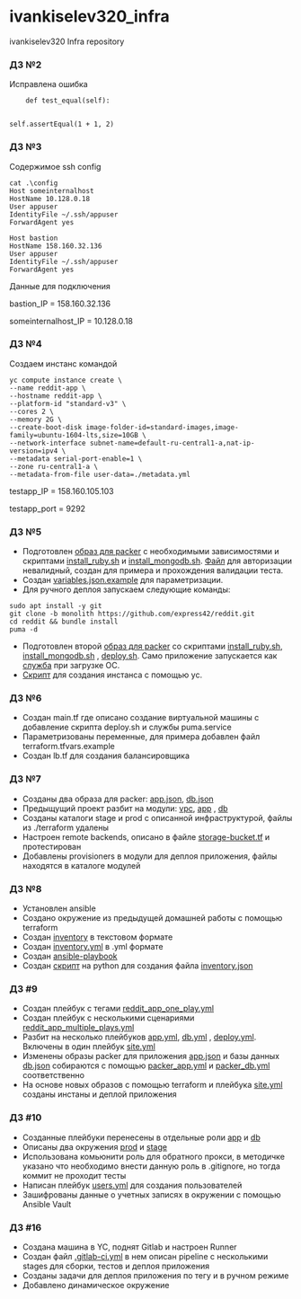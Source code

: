 # ivankiselev320_infra

ivankiselev320 Infra repository

### ДЗ №2

Исправлена ошибка

```
    def test_equal(self):


self.assertEqual(1 + 1, 2)
```

### ДЗ №3

Содержимое ssh config

```
cat .\config
Host someinternalhost
HostName 10.128.0.18
User appuser
IdentityFile ~/.ssh/appuser
ForwardAgent yes

Host bastion
HostName 158.160.32.136
User appuser
IdentityFile ~/.ssh/appuser
ForwardAgent yes
```

Данные для подключения

bastion_IP = 158.160.32.136

someinternalhost_IP = 10.128.0.18

### ДЗ №4

Создаем инстанс командой

```
yc compute instance create \
--name reddit-app \
--hostname reddit-app \
--platform-id "standard-v3" \
--cores 2 \
--memory 2G \
--create-boot-disk image-folder-id=standard-images,image-family=ubuntu-1604-lts,size=10GB \
--network-interface subnet-name=default-ru-central1-a,nat-ip-version=ipv4 \
--metadata serial-port-enable=1 \
--zone ru-central1-a \
--metadata-from-file user-data=./metadata.yml
```

testapp_IP = 158.160.105.103

testapp_port = 9292

### ДЗ №5

- Подготовлен [образ для packer](/packer/ubuntu16.json) с необходимыми зависимостями и
  скриптами [install_ruby.sh](/packer/scripts/install_ruby.sh)
  и [install_mongodb.sh](/packer/scripts/install_mongodb.sh). [Файл](/packer/service-account-key.json.example) для
  авторизации невалидный, создан для примера и прохождения валидации теста.
- Создан [variables.json.example](/packer/variables.json.example) для параметризации.
- Для ручного деплоя запускаем следующие команды:

```
sudo apt install -y git
git clone -b monolith https://github.com/express42/reddit.git
cd reddit && bundle install
puma -d
```

- Подготовлен второй [образ для packer](/packer/immutable.json) со
  скриптами [install_ruby.sh](/packer/scripts/install_ruby.sh), [install_mongodb.sh](/packer/scripts/install_mongodb.sh)
  , [deploy.sh](/packer/scripts/deploy.sh). Само приложение запускается как [служба](/packer/files/reddit.service) при
  загрузке ОС.
- [Скрипт](/config-scripts/create-reddit-vm.sh) для создания инстанса с помощью yc.

### ДЗ №6

- Создан main.tf где описано создание виртуальной машины с добавление скрипта deploy.sh и службы puma.service
- Параметризованы переменные, для примера добавлен файл terraform.tfvars.example
- Создан lb.tf для создания балансировщика

### ДЗ №7

- Созданы два образа для packer: [app.json](packer/app.json), [db.json](packer/db.json)
- Предыщущий проект разбит на модули: [vpc](terraform/modules/vpc/main.tf), [app](terraform/modules/app/main.tf)
  , [db](terraform/modules/db/main.tf)
- Созданы каталоги stage и prod с описанной инфраструктурой, файлы из ./terraform удалены
- Настроен remote backends, описано в файле [storage-bucket.tf](terraform/storage-bucket.tf) и протестирован
- Добавлены provisioners в модули для деплоя приложения, файлы находятся в каталоге модулей

### ДЗ №8

- Установлен ansible
- Создано окружение из предыдущей домашней работы с помощью terraform
- Создан [inventory](ansible/old/inventory) в текстовом формате
- Создан [inventory.yml](ansible/inventory.yml) в .yml формате
- Создан [ansible-playbook](ansible/old/clone.yml)
- Создан [скрипт](ansible/old/inventory.py) на python для создания файла [inventory.json](ansible/old/inventory.json)

### ДЗ #9

- Создан плейбук с тегами [reddit_app_one_play.yml](ansible/old/reddit_app_one_play.yml)
- Создан плейбук с несколькими сценариями [reddit_app_multiple_plays.yml](ansible/old/reddit_app_multiple_plays.yml)
- Разбит на несколько плейбуков [app.yml](ansible/playbooks/app.yml), [db.yml](ansible/playbooks/db.yml)
  , [deploy.yml](ansible/playbooks/deploy.yml). Включены в один плейбук [site.yml](ansible/playbooks/site.yml)
- Изменены образы packer для приложения [app.json](packer/app.json) и базы данных [db.json](packer/db.json) собираются с
  помощью [packer_app.yml](packer/ansible/packer_app.yml) и [packer_db.yml](packer/ansible/packer_db.yml) соответственно
- На основе новых образов с помощью terraform и плейбука [site.yml](ansible/playbooks/site.yml) созданы инстаны и деплой
  приложения

### ДЗ #10

- Созданные плейбуки перенесены в отдельные роли [app](ansible/roles/app) и [db](ansible/roles/db)
- Описаны два окружения [prod](ansible/environments/prod) и [stage](ansible/environments/stage)
- Использована комьюнити роль для обратного прокси, в методичке указано что необходимо внести данную роль в .gitignore,
  но тогда коммит не проходит тесты
- Написан плейбук [users.yml](ansible/playbooks/users.yml) для создания пользователей
- Зашифрованы данные о учетных записях в окружении с помощью Ansible Vault

### ДЗ #16

- Создана машина в YC, поднят Gitlab и настроен Runner
- Создан файл [.gitlab-ci.yml](.gitlab-ci.yml) в нем описан pipeline c несколькими stages для сборки, тестов и деплоя приложения
- Созданы задачи для деплоя приложения по тегу и в ручном режиме
- Добавлено динамическое окружение
